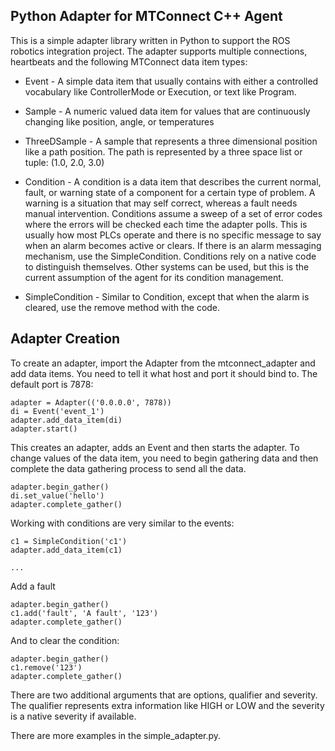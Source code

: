 Python Adapter for MTConnect C++ Agent
-------

This is a simple adapter library written in Python to support the ROS
robotics integration project. The adapter supports multiple connections,
heartbeats and the following MTConnect data item types:

* Event  - A simple data item that usually contains with either a controlled
           vocabulary like ControllerMode or Execution, or text like Program.

* Sample - A numeric valued data item for values that are continuously changing
           like position, angle, or temperatures

* ThreeDSample - A sample that represents a three dimensional position like
            a path position. The path is represented by a three space list or
            tuple: (1.0, 2.0, 3.0)

* Condition - A condition is a data item that describes the current normal, fault, or
            warning state of a component for a certain type of problem. A warning is
            a situation that may self correct, whereas a fault needs manual intervention.
            Conditions assume a sweep of a set of error codes where the errors will be
            checked each time the adapter polls. This is usually how most PLCs operate
            and there is no specific message to say when an alarm becomes active or
            clears. If there is an alarm messaging mechanism, use the SimpleCondition.
            Conditions rely on a native code to distinguish themselves. Other systems
            can be used, but this is the current assumption of the agent for its
            condition management.

* SimpleCondition - Similar to Condition, except that when the alarm is cleared, use
            the remove method with the code.


Adapter Creation
------

To create an adapter, import the Adapter from the mtconnect_adapter and add
data items. You need to tell it what host and port it should bind to. The default
port is 7878:

    adapter = Adapter(('0.0.0.0', 7878))
    di = Event('event_1')
    adapter.add_data_item(di)
    adapter.start()

This creates an adapter, adds an Event and then starts the adapter. To change
values of the data item, you need to begin gathering data and then complete the
data gathering process to send all the data.

    adapter.begin_gather()
    di.set_value('hello')
    adapter.complete_gather()

Working with conditions are very similar to the events:

    c1 = SimpleCondition('c1')
    adapter.add_data_item(c1)

    ...

Add a fault

    adapter.begin_gather()
    c1.add('fault', 'A fault', '123')
    adapter.complete_gather()

And to clear the condition:

    adapter.begin_gather()
    c1.remove('123')
    adapter.complete_gather()

There are two additional arguments that are options, qualifier and severity.
The qualifier represents extra information like HIGH or LOW and the severity
is a native severity if available.

There are more examples in the simple_adapter.py.